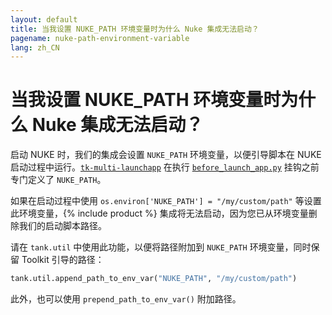 ```yaml
---
layout: default
title: 当我设置 NUKE_PATH 环境变量时为什么 Nuke 集成无法启动？
pagename: nuke-path-environment-variable
lang: zh_CN
---
```


# 当我设置 NUKE_PATH 环境变量时为什么 Nuke 集成无法启动？

启动 NUKE 时，我们的集成会设置 `NUKE_PATH` 环境变量，以便引导脚本在 NUKE 启动过程中运行。[`tk-multi-launchapp`](https://developer.shotgridsoftware.com/1b9c259a/#set-environment-variables-and-automate-behavior-at-launch) 在执行 [`before_launch_app.py`](https://github.com/shotgunsoftware/tk-multi-launchapp/blob/6a884aa144851148e8369e9f35a2471087f98d16/hooks/before_app_launch.py) 挂钩之前专门定义了 `NUKE_PATH`。

如果在启动过程中使用 `os.environ['NUKE_PATH'] = "/my/custom/path"` 等设置此环境变量，{% include product %} 集成将无法启动，因为您已从环境变量删除我们的启动脚本路径。

请在 `tank.util` 中使用此功能，以便将路径附加到 `NUKE_PATH` 环境变量，同时保留 Toolkit 引导的路径：

```python
tank.util.append_path_to_env_var("NUKE_PATH", "/my/custom/path")
```

此外，也可以使用 `prepend_path_to_env_var()` 附加路径。